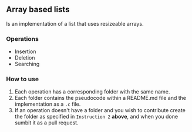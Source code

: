 ## Array based lists
Is an implementation of a list that uses resizeable arrays.

### Operations
- Insertion
- Deletion
- Searching

### How to use
1. Each operation has a corresponding folder with the same name.
2. Each folder contains the pseudocode within a README.md file and the implementation as a ```.c``` file.
3. If an operation doesn't have a folder and you wish to contribute create the folder as specified in ```Instruction 2``` **above**, and when you done sumbit it as a pull request.
